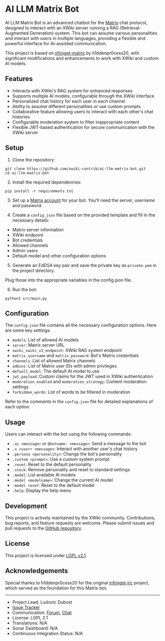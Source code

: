 # AI LLM Matrix Bot

AI LLM Matrix Bot is an advanced chatbot for the [Matrix](https://matrix.org/) chat protocol, designed to interact with an XWiki server running a RAG (Retrieval-Augmented Generation) system. This bot can assume various personalities and interact with users in multiple languages, providing a flexible and powerful interface for AI-assisted communication.

This project is based on [nfinigpt-matrix](https://github.com/h1ddenpr0cess20/infinigpt-matrix/) by h1ddenpr0cess20, with significant modifications and enhancements to work with XWiki and custom AI models.

## Features

- Interacts with XWiki's RAG system for enhanced responses
- Supports multiple AI models, configurable through the XWiki interface
- Personalized chat history for each user in each channel
- Ability to assume different personalities or use custom prompts
- Collaborative feature allowing users to interact with each other's chat histories
- Configurable moderation system to filter inappropriate content
- Flexible JWT-based authentication for secure communication with the XWiki server

## Setup

1. Clone the repository:

```
git clone https://github.com/xwiki-contrib/ai-llm-matrix-bot.git
cd ai-llm-matrix-bot
```

2. Install the required dependencies:
```
pip install -r requirements.txt
```

3. Set up a [Matrix account](https://app.element.io/) for your bot.  You'll need the server, username and password.

4. Create a `config.json` file based on the provided template and fill in the necessary details:
- Matrix server information
- XWiki endpoint
- Bot credentials
- Allowed channels
- Admin users
- Default model and other configuration options


5. Generate an EdDSA key pair and save the private key as `private.pem` in the project directory.

Plug those into the appropriate variables in the config.json file.

6. Run the bot:
```
python3 src/main.py
```
## Configuration

The `config.json` file contains all the necessary configuration options. Here are some key settings:

- `models`: List of allowed AI models
- `server`: Matrix server URL
- `xwiki_xwiki_v1_endpoint`: XWiki RAG system endpoint
- `matrix_username` and `matrix_password`: Bot's Matrix credentials
- `channels`: List of allowed Matrix channels
- `admins`: List of Matrix user IDs with admin privileges
- `default_model`: The default AI model to use
- `jwt_payload`: Custom claims for the JWT used in XWiki authentication
- `moderation_enabled` and `moderation_strategy`: Content moderation settings
- `forbidden_words`: List of words to be filtered in moderation

Refer to the comments in the `config.json` file for detailed explanations of each option.

## Usage

Users can interact with the bot using the following commands:

- `.ai <message>` or `@botname: <message>`: Send a message to the bot
- `.x <user> <message>`: Interact with another user's chat history
- `.persona <personality>`: Change the bot's personality
- `.custom <prompt>`: Use a custom system prompt
- `.reset`: Reset to the default personality
- `.stock`: Remove personality and reset to standard settings
- `.model`: List available AI models
- `.model <modelname>`: Change the current AI model
- `.model reset`: Reset to the default model
- `.help`: Display the help menu

## Development

This project is actively maintained by the XWiki community. Contributions, bug reports, and feature requests are welcome. Please submit issues and pull requests to the [GitHub repository](https://github.com/xwiki-contrib/ai-llm-matrix-bot).

## License

This project is licensed under [LGPL v2.1](https://www.gnu.org/licenses/lgpl-2.1.en.html).

## Acknowledgements

Special thanks to h1ddenpr0cess20 for the original [infinigpt-irc](https://github.com/h1ddenpr0cess20/infinigpt-irc/) project, which served as the foundation for this Matrix bot.

---

* Project Lead: Ludovic Dubost 
* [Issue Tracker](https://jira.xwiki.org/browse/LLMAI)
* Communication: [Forum](https://forum.xwiki.org/), [Chat](https://dev.xwiki.org/xwiki/bin/view/Community/Chat)
* License: LGPL 2.1
* Translations: N/A
* Sonar Dashboard: N/A
* Continuous Integration Status: N/A
